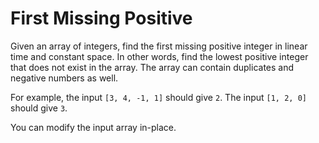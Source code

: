 # First Missing Positive

Given an array of integers, find the first missing positive integer in linear time and constant space. In other words, find the lowest positive integer that does not exist in the array. The array can contain duplicates and negative numbers as well.

For example, the input  `[3, 4, -1, 1]`  should give  `2`. The input  `[1, 2, 0]`  should give  `3`.

You can modify the input array in-place.